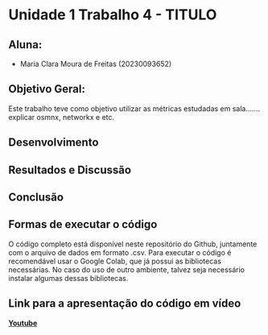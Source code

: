 # Unidade 1 Trabalho 4 - TITULO

## Aluna:  
- Maria Clara Moura de Freitas (20230093652)

## Objetivo Geral:  
Este trabalho teve como objetivo utilizar as métricas estudadas em sala....... explicar osmnx, networkx e etc.


## Desenvolvimento  


## Resultados e Discussão


 

## Conclusão


## Formas de executar o código

O código completo está disponível neste repositório do Github, juntamente com o arquivo de dados em formato .csv. Para executar o código é recomendável usar o Google Colab, que já possui as bibliotecas necessárias. No caso do uso de outro ambiente, talvez seja necessário instalar algumas dessas bibliotecas.

## Link para a apresentação do código em vídeo

[**Youtube**](https://youtu.be)

